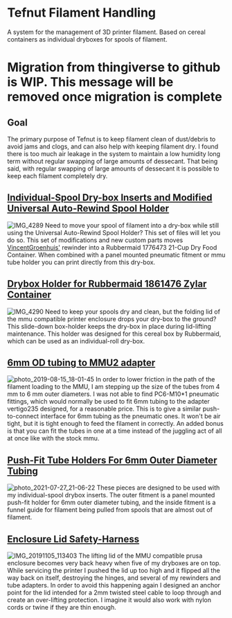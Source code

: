 # Tefnut Filament Handling
A system for the management of 3D printer filament. Based on cereal containers as individual dryboxes for spools of filament.

# Migration from thingiverse to github is WIP. This message will be removed once migration is complete

## Goal
The primary purpose of Tefnut is to keep filament clean of dust/debris to avoid jams and clogs, and can also help with keeping filament dry. I found there is too much air leakage in the system to maintain a low humidity long term without regular swapping of large amounts of dessecant. That being said, with regular swapping of large amounts of dessecant it is possible to keep each filament completely dry. 

## [Individual-Spool Dry-box Inserts and Modified Universal Auto-Rewind Spool Holder](https://github.com/Blargedy/Tefnut/tree/main/Individual-Spool_Dry-box_Inserts_and_Modified_Universal_Auto-Rewind_Spool_Holder)
![IMG_4289](https://user-images.githubusercontent.com/25805271/205777900-8fdddbdf-d2cd-45db-a32c-d9cf1c475d19.jpg)
Need to move your spool of filament into a dry-box while still using the Universal Auto-Rewind Spool Holder? This set of files will let you do so. This set of modifications and new custom parts moves [VincentGroenhuis'](https://www.thingiverse.com/thing:3338467) rewinder into a Rubbermaid 1776473 21-Cup Dry Food Container. When combined with a panel mounted pneumatic fitment or mmu tube holder you can print directly from this dry-box.

## [Drybox Holder for Rubbermaid 1861476 Zylar Container](https://github.com/Blargedy/Tefnut/tree/main/Drybox_Holder_for_Rubbermaid_1861476_Zylar_Container)
![IMG_4290](https://user-images.githubusercontent.com/25805271/205778030-9f22034d-8bae-4667-ae36-8feab201c78a.jpg)
Need to keep your spools dry and clean, but the folding lid of the mmu compatible printer enclosure drops your dry-box to the ground? This slide-down box-holder keeps the dry-box in place during lid-lifting maintenance. This holder was designed for this cereal box by Rubbermaid, which can be used as an individual-roll dry-box.

## [6mm OD tubing to MMU2 adapter](https://github.com/Blargedy/Tefnut/tree/main/Prusa_i3_Mk3s_MMU2s_6mm_OD_tubing_to_MMU_adapter)
![photo_2019-08-15_18-01-45](https://user-images.githubusercontent.com/25805271/205778186-5142232c-91ef-4ffb-8e3a-201e023f239b.jpg)
In order to lower friction in the path of the filament loading to the MMU, I am stepping up the size of the tubes from 4 mm to 6 mm outer diameters. I was not able to find PC6-M10*1 pneumatic fittings, which would normally be used to fit 6mm tubing to the adapter vertigo235 designed, for a reasonable price. This is to give a similar push-to-connect interface for 6mm tubing as the pneumatic ones. It won't be air tight, but it is tight enough to feed the filament in correctly. An added bonus is that you can fit the tubes in one at a time instead of the juggling act of all at once like with the stock mmu.

## [Push-Fit Tube Holders For 6mm Outer Diameter Tubing](https://github.com/Blargedy/Tefnut/tree/main/Push-Fit_Tube_Holders_For_6mm_Outer_Diameter_Tubing_and_Anti-Seizing_Filament_Guide_for_Filament_in_Individual-Spool_Dry_Boxes)
![photo_2021-07-27_21-06-22](https://user-images.githubusercontent.com/25805271/205778300-17a60bf3-6e34-43e4-81b3-8f4eb0aed031.jpg)
These pieces are designed to be used with my individual-spool drybox inserts. The outer fitment is a panel mounted push-fit holder for 6mm outer diameter tubing, and the inside fitment is a funnel guide for filament being pulled from spools that are almost out of filament.

## [Enclosure Lid Safety-Harness](https://github.com/Blargedy/Tefnut/tree/main/MMU-Compatible_Enclosure_Lid_Safety-Harness_Upper_Lid_Bracket)
![IMG_20191105_113403](https://user-images.githubusercontent.com/25805271/205778487-1af1eece-9ec2-43cf-b71e-e382a653e0c9.jpg)
The lifting lid of the MMU compatible prusa enclosure becomes very back heavy when five of my dryboxes are on top. While servicing the printer I pushed the lid up too high and it flipped all the way back on itself, destroying the hinges, and several of my rewinders and tube adapters. In order to avoid this happening again I designed an anchor point for the lid intended for a 2mm twisted steel cable to loop through and create an over-lifting protection. I imagine it would also work with nylon cords or twine if they are thin enough.
